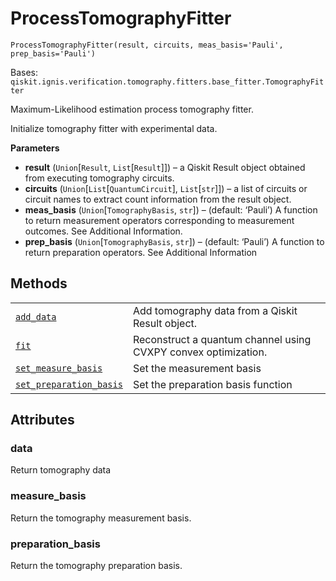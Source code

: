# ProcessTomographyFitter

<span id="undefined" />

`ProcessTomographyFitter(result, circuits, meas_basis='Pauli', prep_basis='Pauli')`

Bases: `qiskit.ignis.verification.tomography.fitters.base_fitter.TomographyFitter`

Maximum-Likelihood estimation process tomography fitter.

Initialize tomography fitter with experimental data.

**Parameters**

*   **result** (`Union`\[`Result`, `List`\[`Result`]]) – a Qiskit Result object obtained from executing tomography circuits.
*   **circuits** (`Union`\[`List`\[`QuantumCircuit`], `List`\[`str`]]) – a list of circuits or circuit names to extract count information from the result object.
*   **meas\_basis** (`Union`\[`TomographyBasis`, `str`]) – (default: ‘Pauli’) A function to return measurement operators corresponding to measurement outcomes. See Additional Information.
*   **prep\_basis** (`Union`\[`TomographyBasis`, `str`]) – (default: ‘Pauli’) A function to return preparation operators. See Additional Information

## Methods

|                                                                                                                                                                                                                                                      |                                                                |
| ---------------------------------------------------------------------------------------------------------------------------------------------------------------------------------------------------------------------------------------------------- | -------------------------------------------------------------- |
| [`add_data`](qiskit.ignis.verification.ProcessTomographyFitter.add_data#qiskit.ignis.verification.ProcessTomographyFitter.add_data "qiskit.ignis.verification.ProcessTomographyFitter.add_data")                                                     | Add tomography data from a Qiskit Result object.               |
| [`fit`](qiskit.ignis.verification.ProcessTomographyFitter.fit#qiskit.ignis.verification.ProcessTomographyFitter.fit "qiskit.ignis.verification.ProcessTomographyFitter.fit")                                                                         | Reconstruct a quantum channel using CVXPY convex optimization. |
| [`set_measure_basis`](qiskit.ignis.verification.ProcessTomographyFitter.set_measure_basis#qiskit.ignis.verification.ProcessTomographyFitter.set_measure_basis "qiskit.ignis.verification.ProcessTomographyFitter.set_measure_basis")                 | Set the measurement basis                                      |
| [`set_preparation_basis`](qiskit.ignis.verification.ProcessTomographyFitter.set_preparation_basis#qiskit.ignis.verification.ProcessTomographyFitter.set_preparation_basis "qiskit.ignis.verification.ProcessTomographyFitter.set_preparation_basis") | Set the preparation basis function                             |

## Attributes

<span id="undefined" />

### data

Return tomography data

<span id="undefined" />

### measure\_basis

Return the tomography measurement basis.

<span id="undefined" />

### preparation\_basis

Return the tomography preparation basis.
